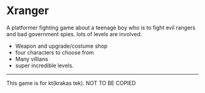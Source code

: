 # Xranger
A platformer fighting game about a teenage boy who is to fight evil rangers and bad
government spies. lots of levels are involved.
* Weapon and upgrade/costume shop
* four characters to choose from
* Many villians
* super incredible levels.
----------------------------------
This game is for kt(krakas tek). NOT TO BE COPIED

